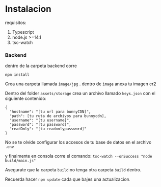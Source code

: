 # Instalacion

requisitos:

1. Typescript
1. node.js >=14.1
1. tsc-watch

### Backend

dentro de la carpeta backend corre

```
npm install

```

Crea una carpeta llamada `image/jpg` .
dentro de `image` anexa tu imagen cr2

Dentro del folder `assets/storage` crea un archivo llamado `keys.json`
con el siguiente contenido:

```
{
  "hostname": "[tu url para bunnyCDN]",
  "path": [tu ruta de archivos para bunnycdn],
  "username": "[tu username]",
  "password": "[tu password]",
  "readOnly": "[tu readonlypassword]"
}

```

No se te olvide configurar los accesos de tu base de datos en el archivo `.env`

y finalmente en consola corre el comando: `tsc-watch --onSuccess "node build/main.js"`

Asegurate que la carpeta `build` no tenga otra carpeta `build` dentro.

Recuerda hacer `npm update` cada que bajes una actualizacion.

